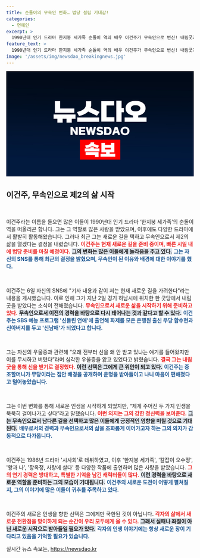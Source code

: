 ```yaml
---
title: 순돌이의 무속인 변화… 법당 설립 기대감!
categories:
  - 연예인
excerpt: >
  1990년대 인기 드라마 한지붕 세가족 순돌이 역의 배우 이건주가 무속인으로 변신! 내림굿과 함께 새 인생을 시작하며, 우울증 극복 이야기를 공개했다. 그의 법당 준비 소식은 과거와 현재를 잇는 특별한 여정이 될 것이다.
feature_text: >
  1990년대 인기 드라마 한지붕 세가족 순돌이 역의 배우 이건주가 무속인으로 변신! 내림굿과 함께 새 인생을 시작하며, 우울증 극복 이야기를 공개했다. 그의 법당 준비 소식은 과거와 현재를 잇는 특별한 여정이 될 것이다.
image: '/assets/img/newsdao_breakingnews.jpg'
---
```


<p><img src="/assets/img/newsdao_breakingnews.jpg" alt="ontimetimes 속보" /></p>

<h2 data-ke-size="size26">이건주, 무속인으로 제2의 삶 시작</h2>

<p data-ke-size="size16">&nbsp;</p> 

<p>이건주라는 이름을 들으면 많은 이들이 1990년대 인기 드라마 ‘한지붕 세가족’의 순돌이 역을 떠올리곤 합니다. 그는 그 역할로 많은 사랑을 받았으며, 이후에도 다양한 드라마에서 활발히 활동해왔습니다. 그러나 최근 그는 새로운 길을 택하고 무속인으로서 제2의 삶을 열겠다는 결정을 내렸습니다. <b><span style="color: #ee2323;">이건주는 현재 새로운 길을 준비 중이며, 빠른 시일 내에 법당 준비를 마칠 예정이다.</span></b> <b><span style="background-color: #21538527;">그의 변화는 많은 이들에게 놀라움을 주고 있다.</span></b> <b><span style="color: #1a5490;">그는 자신의 SNS를 통해 최근의 결정을 밝혔으며, 무속인이 된 이유와 배경에 대한 이야기를 했다.</span></b></p>

<p data-ke-size="size16">&nbsp;</p> 

<p>이건주는 6일 자신의 SNS에 "기사 내용과 같이 저는 현재 새로운 길을 가려한다"라는 내용을 게시했습니다. 이로 인해 그가 지난 2일 경기 하남시에 위치한 한 굿당에서 내림굿을 받았다는 소식이 전해졌습니다. <b><span style="color: #ee2323;">무속인으로서 새로운 삶을 시작하기 위해 준비하고 있다.</span></b> <b><span style="background-color: #21538527;">무속인으로서 이전의 경력을 바탕으로 다시 태어나는 것과 같다고 할 수 있다.</span></b> <b><span style="color: #1a5490;">이건주는 SBS 예능 프로그램 '신들린 연애'에 출연해 화제를 모은 은행원 출신 무당 함수현과 신아버지를 두고 '신남매'가 되었다고 합니다.</span></b></p>

<p data-ke-size="size16">&nbsp;</p> 

<p>그는 자신의 우울증과 관련해 “오래 전부터 신을 왜 안 받고 있냐는 얘기를 들어왔지만 이를 무시하고 버텼다”라며 심각한 우울증을 앓고 있었다고 밝혔습니다. <b><span style="color: #ee2323;">결국 그는 내림굿을 통해 신을 받기로 결정했다.</span></b> <b><span style="background-color: #21538527;">이런 선택은 그에게 큰 위안이 되고 있다.</span></b> <b><span style="color: #1a5490;">이건주는 증조할머니가 무당이라는 집안 배경을 공개하며 운명을 받아들이고 나니 마음이 편해졌다고 털어놓았습니다.</span></b></p>

<p data-ke-size="size16">&nbsp;</p> 

<p>그는 이번 변화를 통해 새로운 인생을 시작하게 되었지만, “제게 주어진 두 가지 인생을 묵묵히 걸어나가고 싶다”라고 말했습니다. <b><span style="color: #ee2323;">이런 의지는 그의 강한 정신력을 보여준다.</span></b> <b><span style="background-color: #21538527;">그는 무속인으로서 남다른 길을 선택하고 많은 이들에게 긍정적인 영향을 미칠 것으로 기대된다.</span></b> <b><span style="color: #1a5490;">배우로서의 경력과 무속인으로서의 삶을 조화롭게 이어가고자 하는 그의 의지가 감동적으로 다가옵니다.</span></b></p>

<p data-ke-size="size16">&nbsp;</p> 

<p>이건주는 1986년 드라마 '시사회'로 데뷔하였고, 이후 '한지붕 세가족', '칼잡이 오수정', '왕과 나', '장옥정, 사랑에 살다' 등 다양한 작품에 출연하며 많은 사랑을 받았습니다. <b><span style="color: #ee2323;">그의 연기 경력은 방대하고, 특별한 기억을 남긴 캐릭터들이 많다.</span></b> <b><span style="background-color: #21538527;">이런 경력을 바탕으로 새로운 역할을 준비하는 그의 모습이 기대됩니다.</span></b> <b><span style="color: #1a5490;">이건주의 새로운 도전이 어떻게 펼쳐질지, 그의 이야기에 많은 이들이 귀추를 주목하고 있다.</span></b></p>

<p data-ke-size="size16">&nbsp;</p> 

<p>이건주의 새로운 인생을 향한 선택은 그에게만 국한된 것이 아닙니다. <b><span style="color: #ee2323;">각자의 삶에서 새로운 전환점을 맞이하게 되는 순간이 우리 모두에게 올 수 있다.</span></b> <b><span style="background-color: #21538527;">그래서 실패나 좌절이 아닌 새로운 시작으로 받아들일 필요가 있다.</span></b> <b><span style="color: #1a5490;">각자의 인생 이야기에는 항상 새로운 장이 기다리고 있음을 기억할 필요가 있습니다.</span></b></p>
실시간 뉴스 속보는, <a href="https://newsdao.kr" rel="dofollow">https://newsdao.kr</a>


